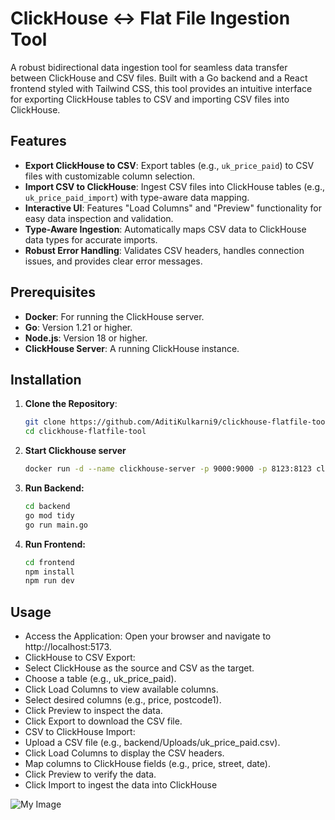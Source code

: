 # ClickHouse ↔ Flat File Ingestion Tool

A robust bidirectional data ingestion tool for seamless data transfer between ClickHouse and CSV files. Built with a Go backend and a React frontend styled with Tailwind CSS, this tool provides an intuitive interface for exporting ClickHouse tables to CSV and importing CSV files into ClickHouse.

## Features

- **Export ClickHouse to CSV**: Export tables (e.g., `uk_price_paid`) to CSV files with customizable column selection.
- **Import CSV to ClickHouse**: Ingest CSV files into ClickHouse tables (e.g., `uk_price_paid_import`) with type-aware data mapping.
- **Interactive UI**: Features "Load Columns" and "Preview" functionality for easy data inspection and validation.
- **Type-Aware Ingestion**: Automatically maps CSV data to ClickHouse data types for accurate imports.
- **Robust Error Handling**: Validates CSV headers, handles connection issues, and provides clear error messages.

## Prerequisites

- **Docker**: For running the ClickHouse server.
- **Go**: Version 1.21 or higher.
- **Node.js**: Version 18 or higher.
- **ClickHouse Server**: A running ClickHouse instance.

## Installation

1. **Clone the Repository**:
   ```bash
   git clone https://github.com/AditiKulkarni9/clickhouse-flatfile-tool
   cd clickhouse-flatfile-tool

2. **Start Clickhouse server**
    ```bash
    docker run -d --name clickhouse-server -p 9000:9000 -p 8123:8123 clickhouse/clickhouse-server

3. **Run Backend:**
    ```bash
    cd backend
    go mod tidy
    go run main.go

4. **Run Frontend:**
    ```bash
    cd frontend
    npm install
    npm run dev


## Usage
- Access the Application: Open your browser and navigate to http://localhost:5173.
- ClickHouse to CSV Export:
- Select ClickHouse as the source and CSV as the target.
- Choose a table (e.g., uk_price_paid).
- Click Load Columns to view available columns.
- Select desired columns (e.g., price, postcode1).
- Click Preview to inspect the data.
- Click Export to download the CSV file.
- CSV to ClickHouse Import:
- Upload a CSV file (e.g., backend/Uploads/uk_price_paid.csv).
- Click Load Columns to display the CSV headers.
- Map columns to ClickHouse fields (e.g., price, street, date).
- Click Preview to verify the data.
- Click Import to ingest the data into ClickHouse

![My Image](frontend/src/assets/Screenshot%202025-04-17%20at%2012.46.51.png)
